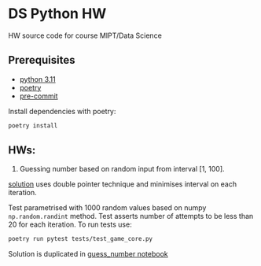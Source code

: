 # DS Python HW

HW source code for course MIPT/Data Science

## Prerequisites

- [python 3.11](https://www.python.org/downloads)
- [poetry](https://python-poetry.org/)
- [pre-commit](https://pre-commit.com/)

Install dependencies with poetry:

```sh
poetry install
```

## HWs:

1. Guessing number based on random input from interval [1, 100].

[solution](./src/game_core.py) uses double pointer technique and minimises interval on
each iteration.

Test parametrised with 1000 random values based on numpy `np.random.randint` method.
Test asserts number of attempts to be less than 20 for each iteration.
To run tests use:

```sh
poetry run pytest tests/test_game_core.py
```

Solution is duplicated in [guess_number notebook](./notebooks/guess_number.ipynb)
